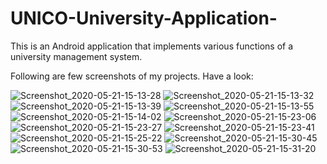 # UNICO-University-Application-
This is an Android application that implements various functions of a university management system.


Following are few screenshots of my projects. Have a look:

![Screenshot_2020-05-21-15-13-28](https://user-images.githubusercontent.com/43472787/117940492-bfa01280-b326-11eb-866f-68632e24ca77.png)
![Screenshot_2020-05-21-15-13-32](https://user-images.githubusercontent.com/43472787/117940500-c0d13f80-b326-11eb-944b-fa81fbfce13e.png)
![Screenshot_2020-05-21-15-13-39](https://user-images.githubusercontent.com/43472787/117940504-c2026c80-b326-11eb-8839-8eee54028b7e.png)
![Screenshot_2020-05-21-15-13-55](https://user-images.githubusercontent.com/43472787/117940506-c2026c80-b326-11eb-88b0-22f8bf3a31ba.png)
![Screenshot_2020-05-21-15-14-02](https://user-images.githubusercontent.com/43472787/117940507-c29b0300-b326-11eb-8726-646b07c26585.png)
![Screenshot_2020-05-21-15-23-06](https://user-images.githubusercontent.com/43472787/117940509-c3339980-b326-11eb-9889-f5e63008a873.png)
![Screenshot_2020-05-21-15-23-27](https://user-images.githubusercontent.com/43472787/117940510-c3339980-b326-11eb-98c9-6d85504c0f76.png)
![Screenshot_2020-05-21-15-23-41](https://user-images.githubusercontent.com/43472787/117940514-c3cc3000-b326-11eb-99d8-3bb4f81c7b82.png)
![Screenshot_2020-05-21-15-25-22](https://user-images.githubusercontent.com/43472787/117940515-c464c680-b326-11eb-8ebf-a312faeaed0b.png)
![Screenshot_2020-05-21-15-30-45](https://user-images.githubusercontent.com/43472787/117940519-c464c680-b326-11eb-8563-d48596fb85be.png)
![Screenshot_2020-05-21-15-30-53](https://user-images.githubusercontent.com/43472787/117940522-c4fd5d00-b326-11eb-882f-d0a435f41c82.png)
![Screenshot_2020-05-21-15-31-20](https://user-images.githubusercontent.com/43472787/117940523-c595f380-b326-11eb-98fc-b5b48c06e1b3.png)
